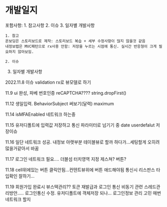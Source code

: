 #  개발일지

포함사항:  1. 참고사항
        2. 이슈
        3. 일자별 개발사항
        
    1. 참고
    온보딩은 스토리보드로 제작: 스토리보드 복습 + 세부 수정사항이 많지 않을것 같음
    내정보탭은 MVC패턴으로 rx사용 안함: 저장을 누르는 시점에 통신. 실시간 반응형이 크게 필요하지 않아보임. 
    
    2. 이슈    
        
        
        
3. 일자별 개발사항

2022.11.8
    이슈 validation rx로 뷰모델로 하기
    
11.9
    ui 완성, 파베 번호인증
    reCAPTCHA????
                string.dropFirst()
 
11.12
    생일입력. BehaviorSubject 써보기(달력)
    maximum
    
11.14
    isMFAEnabled
    네트워크 하는중
    
11.15
유저디폴트에 입력값 저장하고 통신 파라미터로 넘기기 중
    date userdefalut 저장이슈
    
11.16
    일단 네트워크 성공. 
    내정보 아랫부분 테이블뷰로 할까 하다가...세팅할게 오히려 많을거같아서 바꿈

11.17
    로그인 네트워크 필요....
    더블섬
    터치영역 지정 제스쳐? 버튼?
    
11.18
    cell위에있는 버튼 클릭안됨...컨텐트뷰위에 버튼 애드해야됨
    통신시 리스판스 타입확인 잘하기...
    
    
11.19
    회원가입 완료시 뷰스택관리??
    토큰 재발급과 로그인 통신 비동기 관련 스레드관리방안.....
    로그인통신 수정.
    유저디폴트에 객체저장 되나... 로그인정보 관리 고민 매번 네트워크 할지

